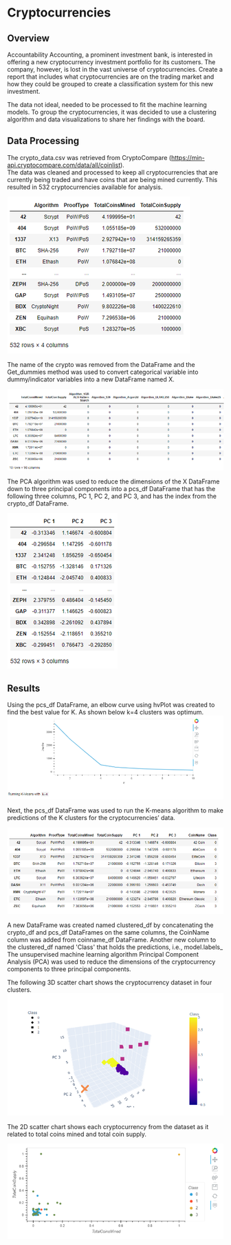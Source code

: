 # Cryptocurrencies

## Overview
Accountability Accounting, a prominent investment bank, is interested in offering a new cryptocurrency investment portfolio for its customers. The company, however, is lost in the vast universe of cryptocurrencies. Create a report that includes what cryptocurrencies are on the trading market and how they could be grouped to create a classification system for this new investment.

The data not ideal, needed to be processed to fit the machine learning models. To group the cryptocurrencies, it was decided to use a clustering algorithm and data visualizations to share her findings with the board.

## Data Processing
The crypto_data.csv was retrieved from CryptoCompare (https://min-api.cryptocompare.com/data/all/coinlist).  
The data was cleaned and processed to keep all cryptocurrencies that are currently being traded and have coins that are being mined currently.
This resulted in 532 cryptocurrencies available for analysis.

![D1-1](https://github.com/ASCHEET/Cryptocurrencies/blob/main/Resources/D1-1.png?raw=true)

The name of the crypto was removed from the DataFrame and the Get_dummies method was used to convert categorical variable into dummy/indicator variables into a new DataFrame named X.

![D1-3](https://github.com/ASCHEET/Cryptocurrencies/blob/main/Resources/D1-3.png?raw=true)

The PCA algorithm was used to reduce the dimensions of the X DataFrame down to three principal components into a pcs_df DataFrame that has the following three columns, PC 1, PC 2, and PC 3, and has the index from the crypto_df DataFrame.

![D2-1](https://github.com/ASCHEET/Cryptocurrencies/blob/main/Resources/D2-1.png?raw=true)

## Results
Using the pcs_df DataFrame, an elbow curve using hvPlot was created to find the best value for K.  As shown below k=4 clusters was optimum.
![D3-1](https://github.com/ASCHEET/Cryptocurrencies/blob/main/Resources/D3-1.png?raw=true)

Next, the pcs_df DataFrame was used to run the K-means algorithm to make predictions of the K clusters for the cryptocurrencies’ data.

![D3-2](https://github.com/ASCHEET/Cryptocurrencies/blob/main/Resources/D3-2.png?raw=true)

A new DataFrame was created named clustered_df by concatenating the crypto_df and pcs_df DataFrames on the same columns, the CoinName column was added from coinname_df DataFrame. Another new column to the clustered_df named 'Class' that holds the predictions, i.e., model.labels_
The unsupervised machine learning algorithm Principal Component Analysis (PCA) was used to reduce the dimensions of the cryptocurrency components to three principal components.  

The following 3D scatter chart shows the cryptocurrency dataset in four clusters.
![D4-1](https://github.com/ASCHEET/Cryptocurrencies/blob/main/Resources/D4-1.png?raw=true)

The 2D scatter chart shows each cryptocurrency from the dataset as it related to total coins mined and total coin supply.

![D4-4](https://github.com/ASCHEET/Cryptocurrencies/blob/main/Resources/D4-4.png?raw=true)














